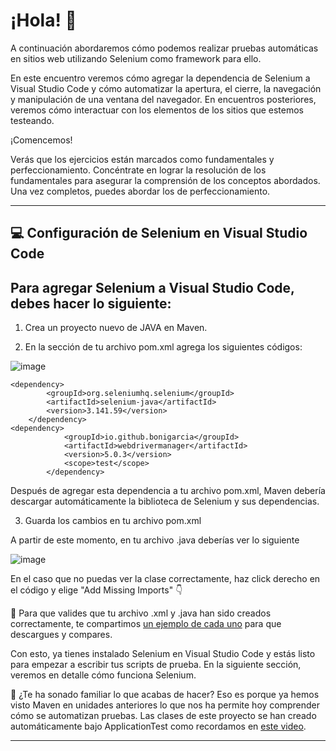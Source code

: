 # ¡Hola! 👋

A continuación abordaremos cómo podemos realizar pruebas automáticas en sitios web utilizando Selenium como framework para ello.

En este encuentro veremos cómo agregar la dependencia de Selenium a Visual Studio Code y cómo automatizar la apertura, el cierre, la navegación y manipulación de una ventana del navegador. En encuentros posteriores, veremos cómo interactuar con los elementos de los sitios que estemos testeando.

¡Comencemos!

Verás que los ejercicios están marcados como fundamentales y perfeccionamiento. Concéntrate en lograr la resolución de los fundamentales para asegurar la comprensión de los conceptos abordados. Una vez completos, puedes abordar los de perfeccionamiento.

---

## :computer: Configuración de Selenium en Visual Studio Code

## Para agregar Selenium a Visual Studio Code, debes hacer lo siguiente:

1. Crea un proyecto nuevo de JAVA en Maven.

2. En la sección <dependencies> de tu archivo pom.xml agrega los siguientes códigos:


![image](https://github.com/eugenia1984/QA/assets/72580574/07c2bbbf-a16a-44e0-bfd6-26ea9351b75a)

```
<dependency>
        <groupId>org.seleniumhq.selenium</groupId>
        <artifactId>selenium-java</artifactId>
        <version>3.141.59</version>
    </dependency>
<dependency>
            <groupId>io.github.bonigarcia</groupId>
            <artifactId>webdrivermanager</artifactId>
            <version>5.0.3</version>
            <scope>test</scope>
        </dependency>
```

Después de agregar esta dependencia a tu archivo pom.xml, Maven debería descargar automáticamente la biblioteca de Selenium y sus dependencias.

3. Guarda los cambios en tu archivo pom.xml

A partir de este momento, en tu archivo .java deberías ver lo siguiente

![image](https://github.com/eugenia1984/QA/assets/72580574/65f1e37e-3888-4b9b-b13d-a49efef0758e)

En el caso que no puedas ver la clase correctamente, haz click derecho en el código y elige "Add Missing Imports" 👇

💾 Para que valides que tu archivo .xml y .java han sido creados correctamente, te compartimos [un ejemplo de cada uno](https://drive.google.com/drive/folders/1PWNvk_nqWyuo33D0fxl_xZJwLb9nRYIN) para que descargues y compares.


Con esto, ya tienes instalado Selenium en Visual Studio Code y estás listo para empezar a escribir tus scripts de prueba. En la siguiente sección, veremos en detalle cómo funciona Selenium.

🤔 ¿Te ha sonado familiar lo que acabas de hacer? Eso es porque ya hemos visto Maven en unidades anteriores lo que nos ha permite hoy comprender cómo se automatizan pruebas. Las clases de este proyecto se han creado automáticamente bajo ApplicationTest como recordamos en [este video](https://youtu.be/9MHQbs1_slU).


---
